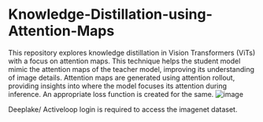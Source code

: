 # Knowledge-Distillation-using-Attention-Maps
This repository explores knowledge distillation in Vision Transformers (ViTs) with a focus on attention maps.
This technique helps the student model mimic the attention maps of the teacher model, improving its understanding of image details. 
Attention maps are generated using attention rollout, providing insights into where the model focuses its attention during inference.
An appropriate loss function is created for the same. 
![image](https://github.com/Parth38/Knowledge-Distillation-using-Attention-Maps/assets/58384863/a419a0ae-d100-49be-aa38-0ecdacf23138)

Deeplake/ Activeloop login is required to access the imagenet dataset.
